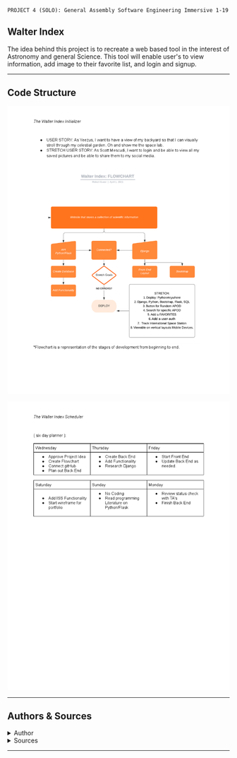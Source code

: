 ```
PROJECT 4 (SOLO): General Assembly Software Engineering Immersive 1-19
```
## Walter Index
The idea behind this project is to recreate a web based tool in the interest of Astronomy and general Science. This tool will enable user's to view information, add image to their favorite list, and login and signup. 

- - - -

## Code Structure

![alt text](images/Planner.png)

![alt text](images/scheduler.png)
- - - - 

## Authors & Sources
<details>
  <summary>Author</summary>
  <p>
    :bust_in_silhouette: Software Engineer: Robert 'rikk' Guest - email: rikkxdzn@icloud.com
  </p>
</details>
<details>
  <summary>Sources</summary>
  <p>
    :exclamation:Phil Winchester, Ben Manning, John Jacobs, & Ron Myers:exclamation:
  </p>
  <p>
    :exclamation:API keys provided by NASA Open API - [NASA Open API](https://api.nasa.gov)
  </p>
</details>

- - - -
